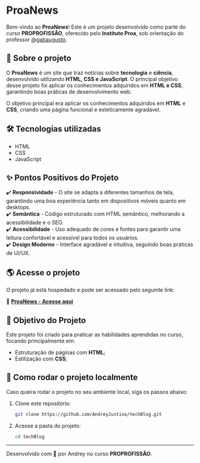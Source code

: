 # ProaNews

Bem-vindo ao **ProaNews**! Este é um projeto desenvolvido como parte do curso **PROPROFISSÃO**, oferecido pelo **Instituto Proa**, sob orientação do professor [@gabaugusto](https://github.com/gabaugusto). 

## 📌 Sobre o projeto

O **ProaNews** é um site que traz notícias sobre **tecnologia** e **ciência**, desenvolvido utilizando **HTML, CSS e JavaScript**. O principal objetivo desse projeto foi aplicar os conhecimentos adquiridos em **HTML e CSS**, garantindo boas práticas de desenvolvimento web.

O objetivo principal era aplicar os conhecimentos adquiridos em **HTML** e **CSS**, criando uma página funcional e esteticamente agradável.

## 🛠️ Tecnologias utilizadas

- HTML
- CSS
- JavaScript

## ✨ Pontos Positivos do Projeto

✔️ **Responsividade** - O site se adapta a diferentes tamanhos de tela, garantindo uma boa experiência tanto em dispositivos móveis quanto em desktops.  
✔️ **Semântica** - Código estruturado com HTML semântico, melhorando a acessibilidade e o SEO.  
✔️ **Acessibilidade** - Uso adequado de cores e fontes para garantir uma leitura confortável e acessível para todos os usuários.  
✔️ **Design Moderno** - Interface agradável e intuitiva, seguindo boas práticas de UI/UX.  

## 🌎 Acesse o projeto

O projeto já está hospedado e pode ser acessado pelo seguinte link:

🔗 **[ProaNews - Acesse aqui](https://tech-blog-rosy-five.vercel.app/)**

## 📌 Objetivo do Projeto

Este projeto foi criado para praticar as habilidades aprendidas no curso, focando principalmente em:

- Estruturação de páginas com **HTML**;
- Estilização com **CSS**;

## 📌 Como rodar o projeto localmente

Caso queira rodar o projeto no seu ambiente local, siga os passos abaixo:

1. Clone este repositório:
   ```bash
   git clone https://github.com/AndreyJustino/techBlog.git
   ```
2. Acesse a pasta do projeto:
   ```bash
   cd techBlog
   ```

---

Desenvolvido com 💙 por Andrey no curso **PROPROFISSÃO**.
